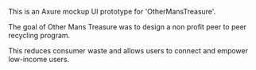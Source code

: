 This is an Axure mockup UI prototype for 'OtherMansTreasure'.

The goal of Other Mans Treasure was to design a non profit peer to peer recycling program.

This reduces consumer waste and allows users to connect and empower low-income users. 
